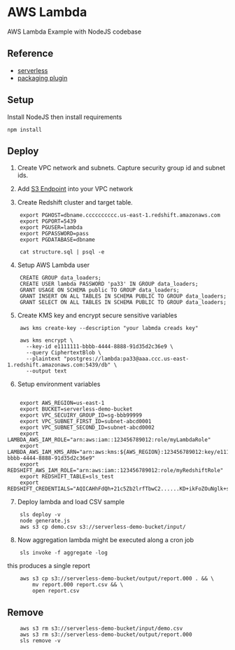 # AWS Lambda

AWS Lambda Example with NodeJS codebase


## Reference

- [serverless](https://serverless.com/framework/docs/providers/aws/guide/intro/)
- [packaging plugin](https://github.com/nfour/serverless-build-plugin/)


## Setup

Install NodeJS then install requirements

```
npm install
```


## Deploy

1. Create VPC network and subnets. Capture security group id and subnet ids.

2. Add [S3 Endpoint](http://docs.aws.amazon.com/AmazonVPC/latest/UserGuide/vpc-endpoints.html) into your VPC network

3. Create Redshift cluster and target table.

```
    export PGHOST=dbname.cccccccccc.us-east-1.redshift.amazonaws.com
    export PGPORT=5439
    export PGUSER=lambda
    export PGPASSWORD=pass
    export PGDATABASE=dbname

    cat structure.sql | psql -e
```

4. Setup AWS Lambda user

```
    CREATE GROUP data_loaders;
    CREATE USER lambda PASSWORD 'pa33' IN GROUP data_loaders;
    GRANT USAGE ON SCHEMA public TO GROUP data_loaders;
    GRANT INSERT ON ALL TABLES IN SCHEMA PUBLIC TO GROUP data_loaders;
    GRANT SELECT ON ALL TABLES IN SCHEMA PUBLIC TO GROUP data_loaders;
```

5. Create KMS key and encrypt secure sensitive variables

```
    aws kms create-key --description "your labmda creads key"

    aws kms encrypt \
      --key-id e1111111-bbbb-4444-8888-91d35d2c36e9 \
      --query CiphertextBlob \
      --plaintext "postgres://lambda:pa33@aaa.ccc.us-east-1.redshift.amazonaws.com:5439/db" \
      --output text
```

6. Setup environment variables

```

    export AWS_REGION=us-east-1
    export BUCKET=serverless-demo-bucket
    export VPC_SECUIRY_GROUP_ID=sg-bbb99999
    export VPC_SUBNET_FIRST_ID=subnet-abcd0001
    export VPC_SUBNET_SECOND_ID=subnet-abcd0002
    export LAMBDA_AWS_IAM_ROLE="arn:aws:iam::123456789012:role/myLambdaRole"
    export LAMBDA_AWS_IAM_KMS_ARN="arn:aws:kms:${AWS_REGION}:123456789012:key/e1111111-bbbb-4444-8888-91d35d2c36e9"
    export REDSHIFT_AWS_IAM_ROLE="arn:aws:iam::123456789012:role/myRedshiftRole"
    export REDSHIFT_TABLE=sls_test
    export REDSHIFT_CREDENTIALS="AQICAHhFdQh+21c5Zb2lrfTbwC2......KD+ikFoZOuNglk+s="

```

7. Deploy lambda and load CSV sample

```
    sls deploy -v
    node generate.js
    aws s3 cp demo.csv s3://serverless-demo-bucket/input/
```

8. Now aggregation lambda might be executed along a cron job

```
    sls invoke -f aggregate -log
```

this produces a single report

```
    aws s3 cp s3://serverless-demo-bucket/output/report.000 . && \
        mv report.000 report.csv && \
        open report.csv
```


## Remove

```
    aws s3 rm s3://serverless-demo-bucket/input/demo.csv
    aws s3 rm s3://serverless-demo-bucket/output/report.000
    sls remove -v
```
